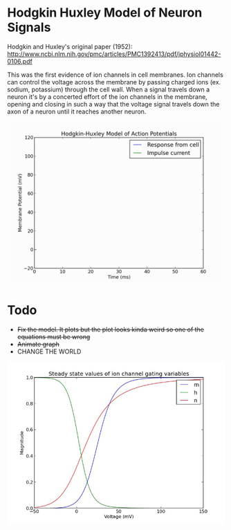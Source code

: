 Hodgkin Huxley Model of Neuron Signals
=====================================

Hodgkin and Huxley's original paper (1952): http://www.ncbi.nlm.nih.gov/pmc/articles/PMC1392413/pdf/jphysiol01442-0106.pdf

This was the first evidence of ion channels in cell membranes. Ion channels can control the voltage
across the membrane by passing charged ions (ex. sodium, potassium) through the cell wall. When a signal
travels down a neuron it's by a concerted effort of the ion channels in the membrane, opening and closing in such a way
that the voltage signal travels down the axon of a neuron until it reaches another neuron.

![](model.gif)

Todo
=====
* ~~Fix the model. It plots but the plot looks kinda weird so one of the equations must be wrong~~
* ~~Animate graph~~
* CHANGE THE WORLD

![](mhn.jpg)
